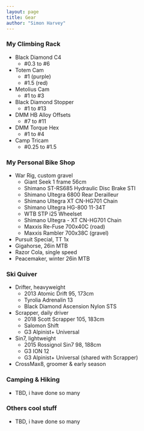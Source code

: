 ```yaml
---
layout: page
title: Gear
author: "Simon Harvey"
---
```


### My Climbing Rack
* Black Diamond C4
  - #0.3 to #6
* Totem Cam
  - #1 (purple)
  - #1.5 (red)
* Metolius Cam
  - #1 to #3
* Black Diamond Stopper
  - #1 to #13
* DMM HB Alloy Offsets
  - #7 to #11
* DMM Torque Hex
  - #1 to #4
* Camp Tricam
  - #0.25 to #1.5

### My Personal Bike Shop
* War Rig, custom gravel
  - Giant	Seek 1 frame 56cm
  - Shimano ST-RS685 Hydraulic Disc Brake STI
  - Shimano Ultegra 6800 Rear Derailleur
  - Shimano Ultegra XT CN-HG701 Chain
  - Shimano Ultegra HG-800 11-34T
  - WTB	STP i25 Wheelset
  - Shimano Ultegra - XT CN-HG701 Chain
  - Maxxis Re-Fuse 700x40C (road)
  - Maxxis Rambler 700x38C (gravel)
* Pursuit Special, TT 1x
* Gigahorse, 26in MTB
* Razor Cola, single speed
* Peacemaker, winter 26in MTB

### Ski Quiver
* Drifter, heavyweight
  - 2013 Atomic Drift 95, 173cm
  - Tyrolia Adrenalin 13
  - Black Diamond Ascension Nylon STS
* Scrapper, daily driver
  - 2018 Scott Scrapper 105, 183cm
  - Salomon Shift
  - G3 Alpinist+ Universal
* Sin7, lightweight
  - 2015 Rossignol Sin7 98, 188cm
  - G3 ION 12
  - G3 Alpinist+ Universal (shared with Scrapper)
* CrossMax8, groomer & early season

### Camping & Hiking
* TBD, i have done so many

### Others cool stuff
* TBD, i have done so many
